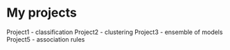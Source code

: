 # My projects
Project1 - classification 
Project2 - clustering
Project3 - ensemble of models
Project5 - association rules
